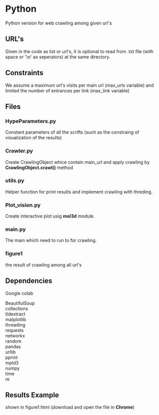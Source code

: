 # Python

Python version for web crawling among given url's

## URL's
Given in the code as list or url's, it is optional to read from .txt file (with space or '\n' as seperators) at the same directory.

## Constraints
We assume a maximum url's visits per main url (max_urls variable) and limited the number of entrances per link (max_link variable)


## Files

### HypeParameters.py
Constant parameters of all the scrifts (such as the constraing of visualization of the results)

### Crawler.py
Create CrawlingObject whice contain main_url and apply crawling by **CrawlingObject.crawl()** method

### utils.py
Helper function for print results and implement crawling with threding.

### Plot_vision.py
Create interactive plot usig **mol3d** module.

### main.py 
The main which need to run to for crawling.

### figure1
the result of crawling among all url's



## Dependencies
Google colab <br>

BeautifulSoup <br>
collections <br>
tldextract <br>
matplotlib <br>
threading <br>
requests <br>
networkx <br>
random <br>
pandas <br>
urllib <br>
pprint <br>
mpld3 <br>
numpy <br>
time <br>
re <br>


## Results Example
shown in figure1.html (download and open the file in **Chrome**)
